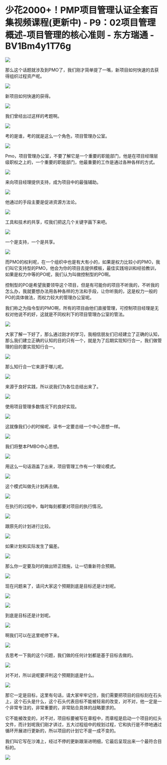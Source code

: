 # 少花2000+！PMP项目管理认证全套百集视频课程(更新中) - P9：02项目管理概述-项目管理的核心准则 - 东方瑞通 - BV1Bm4y1T76g

![](img/a3ae60b10f0c76b73942050bce9ef1d6_0.png)

那么这个话题就涉及到PMO了，我们刚才简单提了一嘴，新项目如何快速的去获得组织过程资产呢。

![](img/a3ae60b10f0c76b73942050bce9ef1d6_2.png)

新项目如何快速的获得。

![](img/a3ae60b10f0c76b73942050bce9ef1d6_4.png)

我们曾经出过这样的考题啊。

![](img/a3ae60b10f0c76b73942050bce9ef1d6_6.png)

考的是谁，考的就是这么一个角色，项目管理办公室。

![](img/a3ae60b10f0c76b73942050bce9ef1d6_8.png)

Pmo，项目管理办公室，不要了解它是一个重要的职能部门，他是在项目经理层级职权之上的，一个重要的职能部门，他最重要的工作是通过各种各样的方式。



![](img/a3ae60b10f0c76b73942050bce9ef1d6_10.png)

来向项目经理提供支持，成为项目中的最强辅助。

![](img/a3ae60b10f0c76b73942050bce9ef1d6_12.png)

他通过的手段主要是促进资源方法论。

![](img/a3ae60b10f0c76b73942050bce9ef1d6_14.png)

工具和技术的共享，哎我们把这几个关键字画下来吧。

![](img/a3ae60b10f0c76b73942050bce9ef1d6_16.png)

一个是支持，一个是共享。

![](img/a3ae60b10f0c76b73942050bce9ef1d6_18.png)

而PMO的权利呢，在一个组织中也是有大有小的，如果是权力比较小的PMO，我们叫它支持型的PMO，他会为你的项目去提供模板，最佳实践培训和经验教训，如果是权力中等的PO呢，我们认为叫做控制型的PO啊。

控制型的PO是希望我要领导这个项目，但是有可能你的项目不听我的，不听我的怎么办，我就要想办法用各种各样的方法和手段，让你听我的，这是权力一般的PO的具体做法，而权力较大的管理办公室呢。

我们称之为指令型的PMO啊，所有的项目由他们直接管理，可控制项目经理是无权对他说不的好，这就是不同权利下的项目管理办公室的管法。



![](img/a3ae60b10f0c76b73942050bce9ef1d6_20.png)

大家了解一下好了，那么通过刚才的学习，我相信朋友们已经建立了正确的认知，那么我们建立正确的认知的目的只有一个，就是为了后期实现知行合一，我们做管理的目的要实现知行合一。



![](img/a3ae60b10f0c76b73942050bce9ef1d6_22.png)

那么知行合一它来源于哪儿呢。

![](img/a3ae60b10f0c76b73942050bce9ef1d6_24.png)

来源于良好实践，所以说我们为各位总结出来了。

![](img/a3ae60b10f0c76b73942050bce9ef1d6_26.png)

使用项目管理多数情况下的良好实现。

![](img/a3ae60b10f0c76b73942050bce9ef1d6_28.png)

这就像我们小的时候呢，读书一定要总结一个中心思想一样。

![](img/a3ae60b10f0c76b73942050bce9ef1d6_30.png)

我们将整本PMBO中心思想。

![](img/a3ae60b10f0c76b73942050bce9ef1d6_32.png)

用这么一句话涵盖了出来，项目管理工作有一个理论模式。

![](img/a3ae60b10f0c76b73942050bce9ef1d6_34.png)

这个模式叫做先计划再去做。

![](img/a3ae60b10f0c76b73942050bce9ef1d6_36.png)

在执行的过程中，每时每刻都要对项目的执行情况。

![](img/a3ae60b10f0c76b73942050bce9ef1d6_38.png)

跟原先的计划进行比较。

![](img/a3ae60b10f0c76b73942050bce9ef1d6_40.png)

如果计划和实际发生了偏差。

![](img/a3ae60b10f0c76b73942050bce9ef1d6_42.png)

那么你一定要及时的做出矫正措施，让一切重新符合预期。

![](img/a3ae60b10f0c76b73942050bce9ef1d6_44.png)

现在问题来了，请问大家这个预期到底是目标还是计划呢。

![](img/a3ae60b10f0c76b73942050bce9ef1d6_46.png)

![](img/a3ae60b10f0c76b73942050bce9ef1d6_47.png)

到底是目标还是计划呢。

![](img/a3ae60b10f0c76b73942050bce9ef1d6_49.png)

啊我们可以在这里呢停下来。

![](img/a3ae60b10f0c76b73942050bce9ef1d6_51.png)

去思考一下我的这个问题，我们做的任何计划都是基于目标去做的。

![](img/a3ae60b10f0c76b73942050bce9ef1d6_53.png)

对不对，所以说呢要评判这个预期到底是什么。

![](img/a3ae60b10f0c76b73942050bce9ef1d6_55.png)

那它一定是目标，这里有句话，请大家牢牢记住，我们需要把项目的目标刻在石头上，这个石头是什么，这个石头代表目标不能被轻易的改变，对不对，他一定是一个非常专注的，非常重要的，非常贴合具体的战略要求的。

它不能被改变的，对不对，项目标要被写在章程中，而章程是启动一个项目的红头文件，而计划呢我们刚才讲过，五大过程组中的规划过程，它和执行是不停地通过循环开展进行更新的，所以项目的计划它不是一成不变的。

我们叫它写在沙滩上，经过不停的更新跟渐进明细，它最后呈现出来一个最符合目标的。

![](img/a3ae60b10f0c76b73942050bce9ef1d6_57.png)